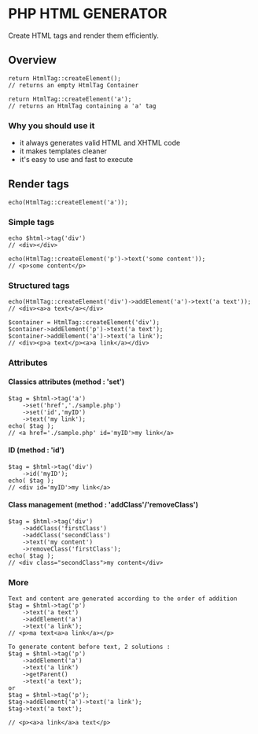 # PHP HTML GENERATOR

Create HTML tags and render them efficiently.

## Overview

    return HtmlTag::createElement();
    // returns an empty HtmlTag Container

    return HtmlTag::createElement('a');
    // returns an HtmlTag containing a 'a' tag

### Why you should use it

 - it always generates valid HTML and XHTML code
 - it makes templates cleaner
 - it's easy to use and fast to execute

## Render tags

    echo(HtmlTag::createElement('a'));

### Simple tags

    echo $html->tag('div')
    // <div></div>

    echo(HtmlTag::createElement('p')->text('some content'));
    // <p>some content</p>

### Structured tags

	echo(HtmlTag::createElement('div')->addElement('a')->text('a text'));
    // <div><a>a text</a></div>

	$container = HtmlTag::createElement('div');
	$container->addElement('p')->text('a text');
	$container->addElement('a')->text('a link');
    // <div><p>a text</p><a>a link</a></div>
	
### Attributes

#### Classics attributes (method : 'set')

    $tag = $html->tag('a')
		->set('href','./sample.php')
		->set('id','myID')
		->text('my link');
	echo( $tag );
    // <a href='./sample.php' id='myID'>my link</a>
	
#### ID (method : 'id')

    $tag = $html->tag('div')
		->id('myID');
	echo( $tag );
    // <div id='myID'>my link</a>

#### Class management (method : 'addClass'/'removeClass')

    $tag = $html->tag('div')
		->addClass('firstClass')
		->addClass('secondClass')
		->text('my content')
		->removeClass('firstClass');
	echo( $tag );
    // <div class="secondClass">my content</div>
	
### More

	Text and content are generated according to the order of addition
	$tag = $html->tag('p')
		->text('a text')
		->addElement('a')
		->text('a link');
	// <p>ma text<a>a link</a></p>
	
	To generate content before text, 2 solutions :
	$tag = $html->tag('p')
		->addElement('a')
		->text('a link')
		->getParent()
		->text('a text');
	or
	$tag = $html->tag('p');
	$tag->addElement('a')->text('a link');
	$tag->text('a text');
	
	// <p><a>a link</a>a text</p>

